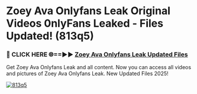 # Zoey Ava Onlyfans Leak Original Videos 0nlyFans Leaked - Files Updated! (813q5)

<h3>🔴 CLICK HERE 🌐==►► <a href="https://tinyurl.com/2m67pmp6" rel="nofollow">Zoey Ava Onlyfans Leak Updated Files</a></h3>

Get Zoey Ava Onlyfans Leak and all content. Now you can access all videos and pictures of Zoey Ava Onlyfans Leak. New Updated Files 2025!

[![813q5](https://i.imgur.com/H4QAA4z.gif)](https://tinyurl.com/2m67pmp6)